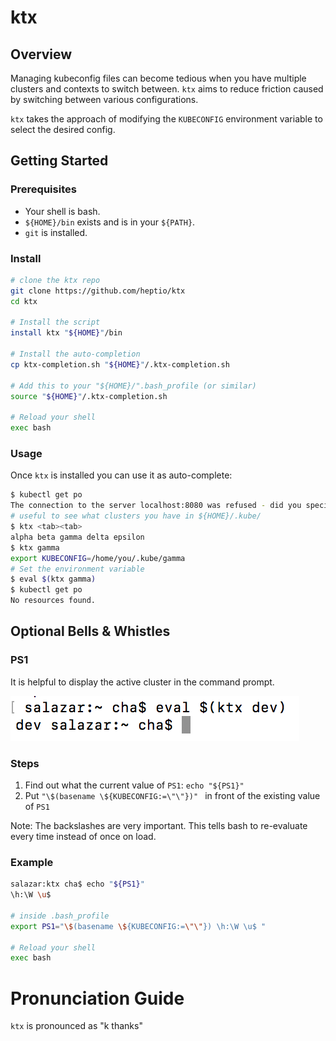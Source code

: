 # ktx

## Overview

Managing kubeconfig files can become tedious when you have multiple clusters and contexts to switch between. `ktx` aims to reduce friction caused by switching between various configurations.

`ktx` takes the approach of modifying the `KUBECONFIG` environment variable to select the desired config.

## Getting Started

### Prerequisites

* Your shell is bash.
* `${HOME}/bin` exists and is in your `${PATH}`.
* `git` is installed.

### Install

```sh
# clone the ktx repo
git clone https://github.com/heptio/ktx
cd ktx

# Install the script
install ktx "${HOME}"/bin

# Install the auto-completion
cp ktx-completion.sh "${HOME}"/.ktx-completion.sh

# Add this to your "${HOME}/".bash_profile (or similar)
source "${HOME}"/.ktx-completion.sh

# Reload your shell
exec bash
```

### Usage

Once `ktx` is installed you can use it as auto-complete:

```sh
$ kubectl get po
The connection to the server localhost:8080 was refused - did you specify the right host or port?
# useful to see what clusters you have in ${HOME}/.kube/
$ ktx <tab><tab>
alpha beta gamma delta epsilon
$ ktx gamma
export KUBECONFIG=/home/you/.kube/gamma
# Set the environment variable
$ eval $(ktx gamma)
$ kubectl get po
No resources found.
```

## Optional Bells & Whistles

### PS1

It is helpful to display the active cluster in the command prompt.

![shows the cluster name in the command prompt](/ss.png?raw=true "ktx in action")

### Steps

1. Find out what the current value of `PS1`: `echo "${PS1}"`
2. Put `"\$(basename \${KUBECONFIG:=\"\"})" ` in front of the existing value of `PS1`

Note: The backslashes are very important. This tells bash to re-evaluate every time instead of once on load.

### Example

```sh
salazar:ktx cha$ echo "${PS1}"
\h:\W \u$

# inside .bash_profile
export PS1="\$(basename \${KUBECONFIG:=\"\"}) \h:\W \u$ "

# Reload your shell
exec bash
```

# Pronunciation Guide

`ktx` is pronounced as "k thanks"
